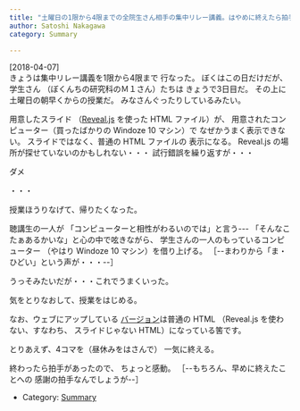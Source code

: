 ```yaml
---
title: "土曜日の1限から4限までの全院生さん相手の集中リレー講義。はやめに終えたら拍手が起きた"
author: Satoshi Nakagawa
category: Summary

---
```


[2018-04-07]  
 きょうは集中リレー講義を1限から4限まで
行なった。
ぼくはこの日だけだが、学生さん
（ぼくんちの研究科のＭ１さん）たちは
きょうで3日目だ。
その上に土曜日の朝早くからの授業だ。
みなさんぐったりしているみたい。

 用意したスライド
（[Reveal.js](https://github.com/hakimel/reveal.js/) を使った HTML ファイル）が、
用意されたコンピューター（買ったばかりの Windoze 10 マシン）で
なぜかうまく表示できない。
スライドではなく、普通の HTML ファイルの
表示になる。
Reveal.js の場所が探せていないのかもしれない・・・
試行錯誤を繰り返すが・・・

 ダメ

 ・・・

 授業ほうりなげて、帰りたくなった。

 聴講生の一人が
「コンピューターと相性がわるいのでは」と言う---
「そんなこたぁあるかいな」と心の中で呟きながら、
学生さんの一人のもっているコンピューター
（やはり Windoze 10 マシン）を借り上げる。
［--まわりから「ま・ひどい」という声が・・・--］

 うっそみたいだが・・・これでうまくいった。

 気をとりなおして、授業をはじめる。

<!--more-->

 なお、ウェブにアップしている
[バージョン](http://www.merapano.net/~satoshi/anthrop/class/susume/index.html)は普通の HTML
（Reveal.js を使わない、すなわち、
スライドじゃない HTML）になっている筈です。

 とりあえず、4コマを（昼休みをはさんで）
一気に終える。

 終わったら拍手があったので、
ちょっと感動。
［--もちろん、早めに終えたことへの
感謝の拍手なんでしょうが--］

- Category: [Summary](/categories.html#Summary)

